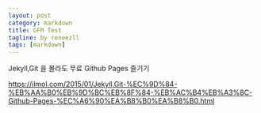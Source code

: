 ```yaml
---
layout: post
category: markdown
title: GFM Test
tagline: by reneezll
tags: [markdown]
---
```



Jekyll,Git 을 몰라도 무료 Github Pages 즐기기

https://ilmol.com/2015/01/Jekyll,Git-%EC%9D%84-%EB%AA%B0%EB%9D%BC%EB%8F%84-%EB%AC%B4%EB%A3%8C-Github-Pages-%EC%A6%90%EA%B8%B0%EA%B8%B0.html

